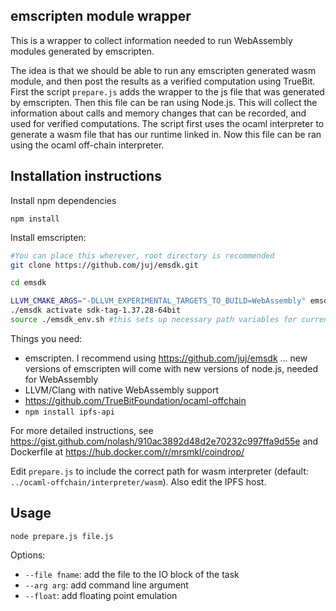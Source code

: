 ## emscripten module wrapper

This is a wrapper to collect information needed to run WebAssembly modules generated by emscripten.

The idea is that we should be able to run any emscripten generated wasm module, and then post the results as a verified computation using TrueBit. First the script `prepare.js` adds the wrapper to the js file that was generated by emscripten. Then this file
can be ran using Node.js. This will collect the information about calls and memory changes that can be recorded, and used for verified computations. The script first uses the ocaml interpreter to generate a wasm file that has our runtime linked in.
Now this file can be ran using the ocaml off-chain interpreter.

## Installation instructions

Install npm dependencies
```
npm install
```

Install emscripten:

```bash
#You can place this wherever, root directory is recommended
git clone https://github.com/juj/emsdk.git

cd emsdk

LLVM_CMAKE_ARGS="-DLLVM_EXPERIMENTAL_TARGETS_TO_BUILD=WebAssembly" emsdk install sdk-tag-1.37.28-64bit
./emsdk activate sdk-tag-1.37.28-64bit
source ./emsdk_env.sh #this sets up necessary path variables for current terminal session
```

Things you need:
 * emscripten. I recommend using https://github.com/juj/emsdk ... new versions of emscripten will come with new versions of node.js, needed for WebAssembly
 * LLVM/Clang with native WebAssembly support
 * https://github.com/TrueBitFoundation/ocaml-offchain
 * `npm install ipfs-api`

For more detailed instructions, see
https://gist.github.com/nolash/910ac3892d48d2e70232c997ffa9d55e
and Dockerfile at https://hub.docker.com/r/mrsmkl/coindrop/

Edit `prepare.js` to include the correct path for wasm interpreter (default: `../ocaml-offchain/interpreter/wasm`).
Also edit the IPFS host.

## Usage

```
node prepare.js file.js
```

Options:
 * `--file fname`: add the file to the IO block of the task
 * `--arg arg`: add command line argument
 * `--float`: add floating point emulation

